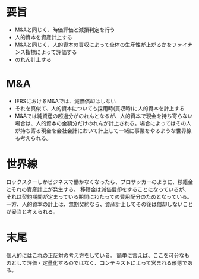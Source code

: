 # 要旨

- M&Aと同じく、時価評価と減損判定を行う
- 人的資本を資産計上する
- M&Aと同じく、人的資本の買収によって全体の生産性が上がるかをファイナンス指標によって評価する
- のれん計上する


# M&A

- IFRSにおけるM&Aでは、減価償却はしない
- それを真似て、人的資本についても採用時(買収時)に人的資本を計上する
- M&Aでは純資産の超過分がのれんとなるが、人的資本で現金を持ち寄らない場合は、人的資本の金額分だけのれんが計上される。場合によってはその人が持ち寄る現金を会社会計において計上して一緒に事業をやるような世界線も考えられる。


# 世界線

ロックスターしかビジネスで働かなくなったら、プロサッカーのように、移籍金とそれの資産計上が発生する。
移籍金は減価償却をすることになっているが、それは契約期間が定まっている期間にわたっての費用配分のためとなっている。
一方、人的資本の計上は、無期契約なら、資産計上してその後は償却しないことが妥当と考えられる。


# 末尾

個人的にはこれの正反対の考え方をしている。
簡単に言えば、ここを可分なものとして評価・定量化するのではなく、コンテキストによって営まれる形態である。
